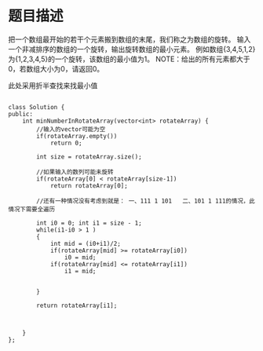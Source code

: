 # 题目描述
把一个数组最开始的若干个元素搬到数组的末尾，我们称之为数组的旋转。 输入一个非减排序的数组的一个旋转，输出旋转数组的最小元素。 例如数组{3,4,5,1,2}为{1,2,3,4,5}的一个旋转，该数组的最小值为1。 NOTE：给出的所有元素都大于0，若数组大小为0，请返回0。



此处采用折半查找来找最小值
```

class Solution {
public:
    int minNumberInRotateArray(vector<int> rotateArray) {
        //输入的vector可能为空
        if(rotateArray.empty())
            return 0;
            
        int size = rotateArray.size();
        
        //如果输入的数列可能未旋转
        if(rotateArray[0] < rotateArray[size-1])
            return rotateArray[0];
        
        //还有一种情况没有考虑到就是： 一、111 1 101   二、101 1 111的情况，此情况下需要全遍历
        
        int i0 = 0; int i1 = size - 1;
        while(i1-i0 > 1 )
        {
            int mid = (i0+i1)/2;
            if(rotateArray[mid] >= rotateArray[i0])
                i0 = mid;
            if(rotateArray[mid] <= rotateArray[i1])
                i1 = mid;
        
            
        }
        
        return rotateArray[i1];
        
        
        
    }
};
```